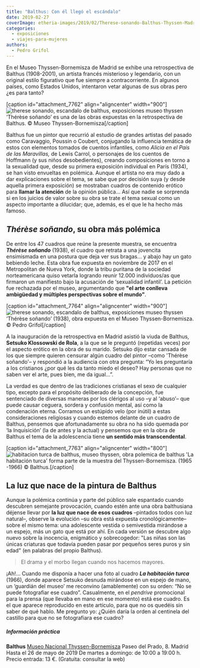 ```yaml
---
title: "Balthus: Con él llegó el escándalo"
date: 2019-02-27
coverImage: etheria-images/2019/02/Therese-sonando-Balthus-Thyssen-Madrid.jpg
categories: 
  - exposiciones
  - viajes-para-mujeres
authors: 
  - Pedro Grifol
---
```


En el Museo Thyssen-Bornemisza de Madrid se exhibe una retrospectiva de Balthus 
(1908-2001), un artista francés misterioso y legendario, con un original estilo 
figurativo que fue siempre a contracorriente. En algunos países, como Estados Unidos, 
intentaron vetar algunas de sus obras pero ¿es para tanto? 

\[caption id="attachment\_7762" align="aligncenter" width="900"\]![therese sonando, escandalo de balthus, exposiciones museo thyssen](etheria-images/2019/02/Balthus-Thyssen-Madrid.jpg "Therese soñando es una de las polémicas obras de Balthus.") ‘Thérèse soñando’ es una de las obras expuestas en la retrospectiva de Balthus. © Museo Thyssen-Bornemisza\[/caption\]

Balthus fue un pintor que recurrió al estudio de grandes artistas del pasado como Caravaggio, Poussin o Coubert, conjugando la influencia temática de estos con elementos tomados de cuentos infantiles, como _Alicia en el País de las Maravillas,_ de Lewis Carrol, o personajes de los cuentos de Hoffmann (y sus niños desobedientes), creando composiciones en torno a la sexualidad que, desde su primera exposición individual en París (1934), se han visto envueltas en polémica. Aunque el artista no era muy dado a dar explicaciones sobre el tema, se sabe que por decisión suya (y desde aquella primera exposición) se mostraban cuadros de contenido erótico para **llamar la atención** de la opinión pública… Así que nadie se sorprenda si en los juicios de valor sobre su obra se trate el tema sexual como un aspecto importante a dilucidar; que, además, es el que le ha hecho más famoso.

## _Thérèse soñando_, su obra más polémica

De entre los 47 cuadros que reúne la presente muestra, se encuentra **_Thérèse soñando_** (1938), el cuadro que retrata a una jovencita ensimismada en una postura que deja ver sus bragas… y abajo hay un gato bebiendo leche. Esta obra fue expuesta en noviembre de 2017 en el Metropolitan de Nueva York, donde la tribu puritana de la sociedad norteamericana quiso vetarla logrando reunir 12.000 individuos/as que firmaron un manifiesto bajo la acusación de ‘sexualidad infantil’. La petición fue rechazada por el museo, argumentando que **"el arte conlleva ambigüedad y múltiples perspectivas sobre el mundo"**.

\[caption id="attachment\_7764" align="aligncenter" width="900"\]![therese sonando, escandalo de balthus, exposiciones museo thyssen](etheria-images/2019/02/Therese-sonando-Balthus-Thyssen-Madrid.jpg "Therese soñando, obra expuesta en el Museo Thyssen-Bornemisza") ‘Thérèse soñando’ (1938), obra expuesta en el Museo Thyssen-Bornemisza. © Pedro Grifol\[/caption\]

A la inauguración de la retrospectiva en Madrid asistió la viuda de Balthus, **Setsuko Klossowski de Rola**, a la que se le preguntó (repetidas veces) por el aspecto erótico en la obra de su marido. Setsuko dijo estar cansada de los que siempre quieren censurar algún cuadro del pintor –como 'Thérèse soñando'– y respondió a la audiencia con otra pregunta: “Yo les preguntaría a los cristianos ¿por qué les da tanto miedo el deseo? Hay personas que no saben ver el arte, pues bien, me da igual…”.

La verdad es que dentro de las tradiciones cristianas el sexo de cualquier tipo, excepto para el propósito deliberado de la concepción, fue sentenciado de diversas maneras por los clérigos al uso –y al ‘abuso’– que puede causar ceguera, sordera y confusión mental, así como la condenación eterna. Corramos un estúpido velo (por inútil) a estas consideraciones religiosas y cuando estemos delante de un cuadro de Balthus, pensemos que afortunadamente su obra no ha sido quemada por ‘la Inquisición’ (la de antes y la actual) y pensemos que en la obra de Balthus el tema de la adolescencia tiene **un sentido más transcendental**.

\[caption id="attachment\_7763" align="aligncenter" width="800"\]![habitacion turca de balthus, museo thyssen, obra polemica de balthus](etheria-images/2019/02/Habitacion-turca-Balthus-Thyssen-Madrid.jpg "La habitación turca forma parte de la muestra del Thyssen-Bornemisza") 'La habitación turca' forma parte de la muestra del Thyssen-Bornemisza. (1965 -1966) © Balthus.\[/caption\]

## La luz que nace de la pintura de Balthus

Aunque la polémica continúa y parte del público sale espantado cuando descubren semejante provocación, cuando estén ante una obra balthusiana déjense llevar por **la luz que nace de esos cuadros** –pintados todos con luz natural–, observe la evolución –su obra está expuesta cronológicamente– sobre el mismo tema: una adolescente vestida o semivestida mirándose a un espejo, más un gato que está por ahí. En cada versión se descubre algo nuevo sobre la inocencia, enigmático y sobrecogedor: "Las niñas son las únicas criaturas que todavía pueden pasar por pequeños seres puros y sin edad" (en palabras del propio Balthus).

> El drama y el morbo llegan cuando nos hacemos mayores. 

¡Ah!... Cuando me disponía a hacer una foto al cuadro **_La habitación turca_** (1966), donde aparece Setsuko desnuda mirándose en un espejo de mano, un ‘guardián del museo’ me reconvino (amablemente) con su orden: “No se puede fotografiar ese cuadro”. Casualmente, en el _pendrive_ promocional para la prensa (que llevaba en mano en ese momento) está ese cuadro. Es el que aparece reproducido en este artículo, para que no os quedéis sin saber de qué hablo. Me pregunto yo: ¿Quién daría la orden al centinela del castillo para que no se fotografiara ese cuadro?

##### Información práctica

**Balthus** [Museo Nacional Thyssen-Bornemisza](http://www.museothyssen.org) Paseo del Prado, 8. Madrid Hasta el 26 de mayo de 2019 De martes a domingo: de 10:00 a 19:00 h. Precio entrada: 13 €. (Gratuita: consultar la web)
